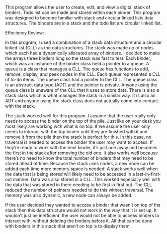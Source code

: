 This program allows the user to create, edit, and view a digital stack of binders. Todo list can be made and stored within each binder. This program was designed to become familiar with stack and circular linked lists data structures. The binders are in a stack and the todo list are circular linked list. 

Effeciency Review:

In this program, I used a combination of a stack data structure and a circular linked list (CLL) as the data structures. The stack was made up of nodes which each had a dynamically allocated array of binders. I decided to make the arrays three binders long so the stack was fast to test. Each binder, which was an instance of the binder class held a pointer to a queue. A queue is a class that manages a CLL. The queue has functions to add, remove, display, and peek nodes in the CLL. Each queue represented a CLL of to-do items. The queue class had a pointer to the CLL. The queue class is an abstract data type (ADT) and the pointer is private. Anyone using the queue class is unaware of the CLL that it uses to store data. There is also a stack class which is what manages the stack in a similar way. It is also an ADT and anyone using the stack class does not actually come into contact with the stack. 

The stack worked well for this program. I assume that the user really only needs to access the binder on the top of the pile. Just like on your desk you most likely are working with what is on top. If we assume the user only needs to interact with the top binder until they are finished with it and remove it from the pile then the stack is perfect for this. In this case, no traversal is needed to access the binder the user may want to access. If they’re ready to work with the next binder, it’s just one away and becomes the first in the stack after removing the old one. It also works well because there’s no need to know the total number of binders that may need to be stored ahead of time. Because the stack uses nodes, a new node can be added each time more memory space is needed. A stack works well when the data that is being stored will likely need to be accessed in a last-in-first-out manner. Data was also stored in a CLL. This worked especially well with the data that was stored in there needing to be first in first out. The CLL reduced the number of pointers needed to do this without traversal. The memory was also dynamic, a new node can always be added. 

If the user decided they wanted to access a binder that wasn’t on top of the stack then this data structure would not work in the way that it is set up. It wouldn’t just be inefficient, the user would not be able to access binders to interact with, without deleting the binders before it. All that can be done with binders in this stack that aren’t on top is to display them. 
